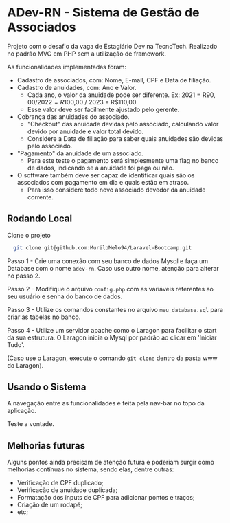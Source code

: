 
 # ADev-RN - Sistema de Gestão de Associados

 Projeto com o desafio da vaga de Estagiário Dev na TecnoTech. Realizado no padrão MVC em PHP sem a utilização de framework.

 As funcionalidades implementadas foram:

 - Cadastro de associados, com: Nome, E-mail, CPF e Data de filiação.
- Cadastro de anuidades, com: Ano e Valor.
    - Cada ano, o valor da anuidade pode ser diferente. Ex: 2021 = R$90,00 / 2022 = R$100,00 / 2023 = R$110,00.
    - Esse valor deve ser facilmente ajustado pelo gerente.
- Cobrança das anuidades do associado.
    - "Checkout" das anuidade devidas pelo associado, calculando valor devido por anuidade e valor total devido.
    - Considere a Data de filiação para saber quais anuidades são devidas pelo associado.
- "Pagamento" da anuidade de um associado.
    - Para este teste o pagamento será simplesmente uma flag no banco de dados, indicando se a anuidade foi paga ou não.
- O software também deve ser capaz de identificar quais são os associados com pagamento em dia e quais estão em atraso.
    - Para isso considere todo novo associado devedor da anuidade corrente.

## Rodando Local

Clone o projeto

```bash
  git clone git@github.com:MuriloMelo94/Laravel-Bootcamp.git
```

Passo 1 - Crie uma conexão com seu banco de dados Mysql e faça um Database com o nome `adev-rn`. Caso use outro nome, atenção para alterar no passo 2.

Passo 2 - Modifique o arquivo `config.php` com as variáveis referentes ao seu usuário e senha do banco de dados.

Passo 3 - Utilize os comandos constantes no arquivo `meu_database.sql` para criar as tabelas no banco.

Passo 4 - Utilize um servidor apache como o Laragon para facilitar o start da sua estrutura. O Laragon inicia o Mysql por padrão ao clicar em 'Iniciar Tudo'.

(Caso use o Laragon, execute o comando `git clone` dentro da pasta www do Laragon).

## Usando o Sistema

A navegação entre as funcionalidades é feita pela nav-bar no topo da aplicação.

Teste a vontade.

## Melhorias futuras

Alguns pontos ainda precisam de atenção futura e poderiam surgir como melhorias contínuas no sistema, sendo elas, dentre outras:

- Verificação de CPF duplicado;
- Verificação de anuidade duplicada;
- Formatação dos inputs de CPF para adicionar pontos e traços;
- Criação de um rodapé;
- etc;